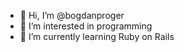 - 👋 Hi, I’m @bogdanproger
- 👀 I’m interested in programming
- 🌱 I’m currently learning Ruby on Rails


<!---
bogdanproger/bogdanproger is a ✨ special ✨ repository because its `README.md` (this file) appears on your GitHub profile.
You can click the Preview link to take a look at your changes.
--->
